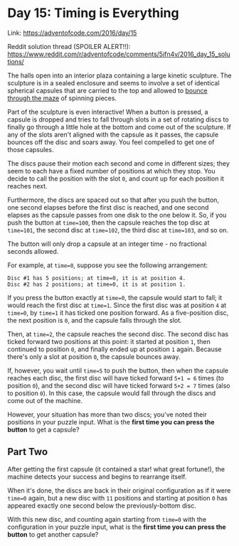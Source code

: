 # Day 15: Timing is Everything
Link: https://adventofcode.com/2016/day/15

Reddit solution thread (SPOILER ALERT!!):
https://www.reddit.com/r/adventofcode/comments/5ifn4v/2016_day_15_solutions/

The halls open into an interior plaza containing a large kinetic sculpture. The
sculpture is in a sealed enclosure and seems to involve a set of identical
spherical capsules that are carried to the top and allowed to
[bounce through the maze](https://www.youtube.com/watch?v=IxDoO9oODOk&feature=youtu.be&t=177)
of spinning pieces.

Part of the sculpture is even interactive! When a button is pressed, a capsule
is dropped and tries to fall through slots in a set of rotating discs to
finally go through a little hole at the bottom and come out of the sculpture.
If any of the slots aren't aligned with the capsule as it passes, the capsule
bounces off the disc and soars away. You feel compelled to get one of those
capsules.

The discs pause their motion each second and come in different sizes; they seem
to each have a fixed number of positions at which they stop. You decide to call
the position with the slot `0`, and count up for each position it reaches next.

Furthermore, the discs are spaced out so that after you push the button, one
second elapses before the first disc is reached, and one second elapses as the
capsule passes from one disk to the one below it. So, if you push the button at
`time=100`, then the capsule reaches the top disc at `time=101`, the second
disc at `time=102`, the third disc at `time=103`, and so on.

The button will only drop a capsule at an integer time - no fractional seconds
allowed.

For example, at `time=0`, suppose you see the following arrangement:
```
Disc #1 has 5 positions; at time=0, it is at position 4.
Disc #2 has 2 positions; at time=0, it is at position 1.
```

If you press the button exactly at `time=0`, the capsule would start to fall;
it would reach the first disc at `time=1`. Since the first disc was at position
`4` at `time=0`, by `time=1` it has ticked one position forward. As a
five-position disc, the next position is `0`, and the capsule falls through the
slot.

Then, at `time=2`, the capsule reaches the second disc. The second disc has
ticked forward two positions at this point: it started at position `1`, then
continued to position `0`, and finally ended up at position `1` again. Because
there's only a slot at position `0`, the capsule bounces away.

If, however, you wait until `time=5` to push the button, then when the capsule
reaches each disc, the first disc will have ticked forward `5+1 = 6` times (to
position `0`), and the second disc will have ticked forward `5+2 = 7` times
(also to position `0`). In this case, the capsule would fall through the discs
and come out of the machine.

However, your situation has more than two discs; you've noted their positions
in your puzzle input. What is the **first time you can press the button** to
get a capsule?

## Part Two

After getting the first capsule (it contained a star! what great fortune!), the
machine detects your success and begins to rearrange itself.

When it's done, the discs are back in their original configuration as if it
were `time=0` again, but a new disc with `11` positions and starting at
position `0` has appeared exactly one second below the previously-bottom disc.

With this new disc, and counting again starting from `time=0` with the
configuration in your puzzle input, what is the **first time you can press the
button** to get another capsule?
